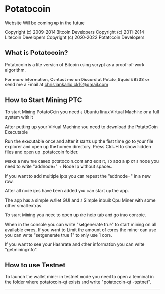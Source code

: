 Potatocoin
================================

Website Will be coming up in the future

Copyright (c) 2009-2014 Bitcoin Developers
Copyright (c) 2011-2014 Litecoin Developers
Copyright (c) 2020-2022 Potatocoin Developers

What is Potatocoin?
----------------

Potatocoin is a lite version of Bitcoin using scrypt as a proof-of-work algorithm.

For more information, Contact me on Discord at Potato_Squid #8338 or send me a Email at christiankallio.ck10@gmail.com

How to Start Mining PTC
----------------

To start Mining PotatoCoin you need a Ubuntu linux Virtual Machine or a full system with it

After putting up your Virtual Machine you need to download the PotatoCoin Executable

Run the executable once and after it starts up the first time go to your file explorer and open up the homen directory.
Press Ctrl+H to show hidden files and open up .potatocoin folder.

Make a new file called potatocoin.conf and edit it, To add a ip of a node you need to write "addnode=" + Node Ip without spaces.

If you want to add multiple ip:s you can repeat the "addnode=" in a new row.

After all node ip:s have been added you can start up the app.

The app has a simple wallet GUI and a Simple inbuilt Cpu Miner with some other small extras.

To start Mining you need to open up the help tab and go into console.

When in the console you can write "setgenerate true" to start mining on all available cores, If you want to Limit the amount
of cores the miner can use you can write "setgenerate true 1" to only use 1 core.

If you want to see your Hashrate and other information you can write "getmininginfo".

How to use Testnet
----------------

To launch the wallet miner in testnet mode you need to open a terminal in the folder where potatocoin-qt exists and write "potatocoin-qt -testnet".

--------------------------------------------------------------------------------------------------------------------------------------------------------------------
